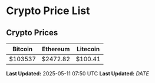 # Crypto Price List

## Crypto Prices
| Bitcoin | Ethereum | Litecoin |
| ------- | -------- | -------- |
| $103537 | $2472.82 | $100.41 |
**Last Updated:** 2025-05-11 07:50 UTC
**Last Updated:** $DATE$

